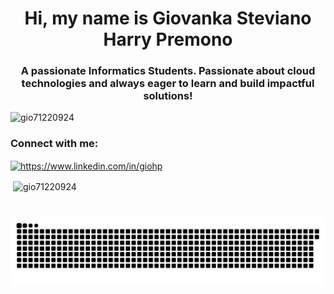 <h1 align="center">Hi, my name is Giovanka Steviano Harry Premono</h1>
<h3 align="center">A passionate Informatics Students. Passionate about cloud technologies and always eager to learn and build impactful solutions!</h3>

<p align="left"> <img src="https://komarev.com/ghpvc/?username=gio71220924&label=Profile%20views&color=0e75b6&style=flat" alt="gio71220924" /> </p>

<h3 align="left">Connect with me:</h3>
<p align="left">
<a href="https://linkedin.com/in/https://www.linkedin.com/in/giohp" target="blank"><img align="center" src="https://raw.githubusercontent.com/rahuldkjain/github-profile-readme-generator/master/src/images/icons/Social/linked-in-alt.svg" alt="https://www.linkedin.com/in/giohp" height="30" width="40" /></a>
</p>

<p>&nbsp;<img align="center" src="https://github-readme-stats.vercel.app/api?username=gio71220924&show_icons=true&locale=en" alt="gio71220924" /></p>

###

<br clear="both">

<img src="https://raw.githubusercontent.com/Gio71220924/Gio71220924/output/snake.svg" alt="Snake animation" />

###
